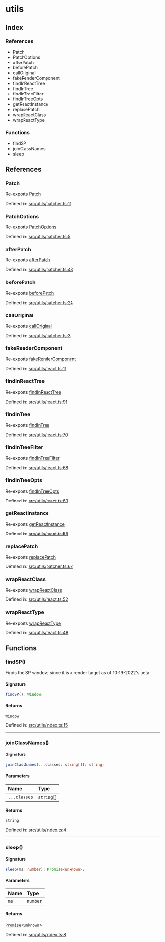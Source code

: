 # utils

## Index

### References

- Patch
- PatchOptions
- afterPatch
- beforePatch
- callOriginal
- fakeRenderComponent
- findInReactTree
- findInTree
- findInTreeFilter
- findInTreeOpts
- getReactInstance
- replacePatch
- wrapReactClass
- wrapReactType

### Functions

- findSP
- joinClassNames
- sleep

## References

### Patch

Re-exports [Patch](patcher#patch)

Defined in:  [src/utils/patcher.ts:11](https://github.com/SteamDeckHomebrew/decky-frontend-lib/blob/-/src/utils/patcher.ts#L11)

### PatchOptions

Re-exports [PatchOptions](patcher#patchoptions)

Defined in:  [src/utils/patcher.ts:5](https://github.com/SteamDeckHomebrew/decky-frontend-lib/blob/-/src/utils/patcher.ts#L5)

### afterPatch

Re-exports [afterPatch](patcher#afterpatch)

Defined in:  [src/utils/patcher.ts:43](https://github.com/SteamDeckHomebrew/decky-frontend-lib/blob/-/src/utils/patcher.ts#L43)

### beforePatch

Re-exports [beforePatch](patcher#beforepatch)

Defined in:  [src/utils/patcher.ts:24](https://github.com/SteamDeckHomebrew/decky-frontend-lib/blob/-/src/utils/patcher.ts#L24)

### callOriginal

Re-exports [callOriginal](patcher#calloriginal)

Defined in:  [src/utils/patcher.ts:3](https://github.com/SteamDeckHomebrew/decky-frontend-lib/blob/-/src/utils/patcher.ts#L3)

### fakeRenderComponent

Re-exports [fakeRenderComponent](react#fakerendercomponent)

Defined in:  [src/utils/react.ts:11](https://github.com/SteamDeckHomebrew/decky-frontend-lib/blob/-/src/utils/react.ts#L11)

### findInReactTree

Re-exports [findInReactTree](react#findinreacttree)

Defined in:  [src/utils/react.ts:91](https://github.com/SteamDeckHomebrew/decky-frontend-lib/blob/-/src/utils/react.ts#L91)

### findInTree

Re-exports [findInTree](react#findintree)

Defined in:  [src/utils/react.ts:70](https://github.com/SteamDeckHomebrew/decky-frontend-lib/blob/-/src/utils/react.ts#L70)

### findInTreeFilter

Re-exports [findInTreeFilter](react#findintreefilter)

Defined in:  [src/utils/react.ts:68](https://github.com/SteamDeckHomebrew/decky-frontend-lib/blob/-/src/utils/react.ts#L68)

### findInTreeOpts

Re-exports [findInTreeOpts](react#findintreeopts)

Defined in:  [src/utils/react.ts:63](https://github.com/SteamDeckHomebrew/decky-frontend-lib/blob/-/src/utils/react.ts#L63)

### getReactInstance

Re-exports [getReactInstance](react#getreactinstance)

Defined in:  [src/utils/react.ts:58](https://github.com/SteamDeckHomebrew/decky-frontend-lib/blob/-/src/utils/react.ts#L58)

### replacePatch

Re-exports [replacePatch](patcher#replacepatch)

Defined in:  [src/utils/patcher.ts:62](https://github.com/SteamDeckHomebrew/decky-frontend-lib/blob/-/src/utils/patcher.ts#L62)

### wrapReactClass

Re-exports [wrapReactClass](react#wrapreactclass)

Defined in:  [src/utils/react.ts:52](https://github.com/SteamDeckHomebrew/decky-frontend-lib/blob/-/src/utils/react.ts#L52)

### wrapReactType

Re-exports [wrapReactType](react#wrapreacttype)

Defined in:  [src/utils/react.ts:48](https://github.com/SteamDeckHomebrew/decky-frontend-lib/blob/-/src/utils/react.ts#L48)

## Functions

### findSP()

Finds the SP window, since it is a render target as of 10-19-2022's beta

#### Signature

```ts
findSP(): Window;
```

#### Returns

[`Window`]( https://developer.mozilla.org/en-US/docs/Web/API/Window )

Defined in:  [src/utils/index.ts:15](https://github.com/SteamDeckHomebrew/decky-frontend-lib/blob/-/src/utils/index.ts#L15)

---

### joinClassNames()

#### Signature

```ts
joinClassNames(...classes: string[]): string;
```

#### Parameters

| Name | Type |
| :------ | :------ |
| `...classes` | `string`[] |

#### Returns

`string`

Defined in:  [src/utils/index.ts:4](https://github.com/SteamDeckHomebrew/decky-frontend-lib/blob/-/src/utils/index.ts#L4)

---

### sleep()

#### Signature

```ts
sleep(ms: number): Promise<unknown>;
```

#### Parameters

| Name | Type |
| :------ | :------ |
| `ms` | `number` |

#### Returns

[`Promise`]( https://developer.mozilla.org/en-US/docs/Web/JavaScript/Reference/Global_Objects/Promise )\<`unknown`\>

Defined in:  [src/utils/index.ts:8](https://github.com/SteamDeckHomebrew/decky-frontend-lib/blob/-/src/utils/index.ts#L8)
